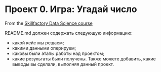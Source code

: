 # Проект 0. Игра: Угадай число
From the [Skillfactory Data Science course](https://skillfactory.ru/courses/data-science)

README.md должен содержать следующую информацию:

* какой кейс мы решаем;
* какими данными оперируем;
* каковы были этапы работы над проектом;
* какие результаты были получены.
Также можете добавить, какие выводы вы сделали, выполняя данный проект.